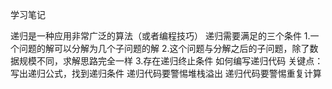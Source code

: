 学习笔记

递归是一种应用非常广泛的算法（或者编程技巧）
递归需要满足的三个条件
1.一个问题的解可以分解为几个子问题的解
2.这个问题与分解之后的子问题，除了数据规模不同，求解思路完全一样
3.存在递归终止条件
如何编写递归代码
关键点：
写出递归公式，找到递归条件
递归代码要警惕堆栈溢出
递归代码要警惕重复计算
